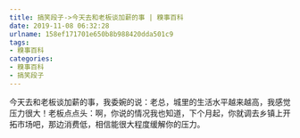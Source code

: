 ```yaml
---
title: 搞笑段子->今天去和老板谈加薪的事 | 糗事百科
date: 2019-11-08 06:32:28
urlname: 158ef171701e650b8b988420dda501c9
tags: 
- 糗事百科
categories:
- 糗事百科
- 搞笑段子
---
```

今天去和老板谈加薪的事，我委婉的说：老总，城里的生活水平越来越高，我感觉压力很大！老板点点头：啊，你说的情况我也知道，下个月起，你就调去乡镇上开拓市场吧，那边消费低，相信能很大程度缓解你的压力。


